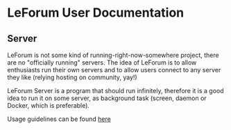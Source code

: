 # LeForum User Documentation
## Server
LeForum is not some kind of running-right-now-somewhere project, there are no "officially running" servers. The idea of LeForum is to allow enthusiasts run  their own servers and to allow users connect to any server they like (relying hosting on community, yay!)

LeForum Server is a program that should run infinitely, therefore it is a good idea to run it on some server, as background task (screen, daemon or Docker, which is preferable).

Usage guidelines can be found [here](server_usage.md)